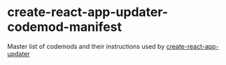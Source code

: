 # create-react-app-updater-codemod-manifest

Master list of codemods and their instructions used by [create-react-app-updater](https://github.com/kellyselden/create-react-app-updater)
